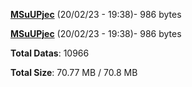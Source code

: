 [**MSuUPjec**](/data/MSuUPjec.txt) (20/02/23 - 19:38)- 986 bytes

[**MSuUPjec**](/data/MSuUPjec.txt) (20/02/23 - 19:38)- 986 bytes

**Total Datas**: 10966

**Total Size**: 70.77 MB / 70.8 MB